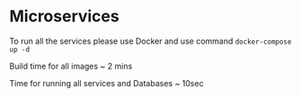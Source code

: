 # Microservices

To run all the services please use Docker and use command  ```docker-compose up -d```

Build time for all images ~ 2 mins

Time for running all services and Databases ~ 10sec
